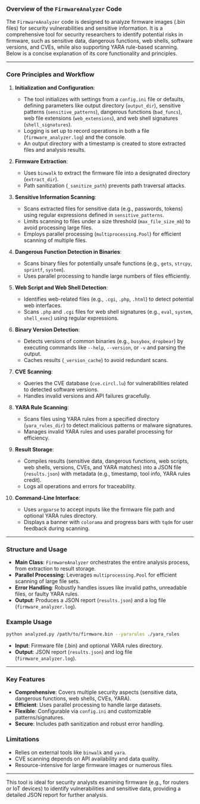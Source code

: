 ### **Overview of the `FirmwareAnalyzer` Code**

The `FirmwareAnalyzer` code is designed to analyze firmware images (.bin files) for security vulnerabilities and sensitive information. It is a comprehensive tool for security researchers to identify potential risks in firmware, such as sensitive data, dangerous functions, web shells, software versions, and CVEs, while also supporting YARA rule-based scanning. Below is a concise explanation of its core functionality and principles.

---

### **Core Principles and Workflow**

1. **Initialization and Configuration**:
   - The tool initializes with settings from a `config.ini` file or defaults, defining parameters like output directory (`output_dir`), sensitive patterns (`sensitive_patterns`), dangerous functions (`bad_funcs`), web file extensions (`web_extensions`), and web shell signatures (`shell_signatures`).
   - Logging is set up to record operations in both a file (`firmware_analyzer.log`) and the console.
   - An output directory with a timestamp is created to store extracted files and analysis results.

2. **Firmware Extraction**:
   - Uses `binwalk` to extract the firmware file into a designated directory (`extract_dir`).
   - Path sanitization (`_sanitize_path`) prevents path traversal attacks.

3. **Sensitive Information Scanning**:
   - Scans extracted files for sensitive data (e.g., passwords, tokens) using regular expressions defined in `sensitive_patterns`.
   - Limits scanning to files under a size threshold (`max_file_size_mb`) to avoid processing large files.
   - Employs parallel processing (`multiprocessing.Pool`) for efficient scanning of multiple files.

4. **Dangerous Function Detection in Binaries**:
   - Scans binary files for potentially unsafe functions (e.g., `gets`, `strcpy`, `sprintf`, `system`).
   - Uses parallel processing to handle large numbers of files efficiently.

5. **Web Script and Web Shell Detection**:
   - Identifies web-related files (e.g., `.cgi`, `.php`, `.html`) to detect potential web interfaces.
   - Scans `.php` and `.cgi` files for web shell signatures (e.g., `eval`, `system`, `shell_exec`) using regular expressions.

6. **Binary Version Detection**:
   - Detects versions of common binaries (e.g., `busybox`, `dropbear`) by executing commands like `--help`, `--version`, or `-v` and parsing the output.
   - Caches results (`_version_cache`) to avoid redundant scans.

7. **CVE Scanning**:
   - Queries the CVE database (`cve.circl.lu`) for vulnerabilities related to detected software versions.
   - Handles invalid versions and API failures gracefully.

8. **YARA Rule Scanning**:
   - Scans files using YARA rules from a specified directory (`yara_rules_dir`) to detect malicious patterns or malware signatures.
   - Manages invalid YARA rules and uses parallel processing for efficiency.

9. **Result Storage**:
   - Compiles results (sensitive data, dangerous functions, web scripts, web shells, versions, CVEs, and YARA matches) into a JSON file (`results.json`) with metadata (e.g., timestamp, tool info, YARA rules credit).
   - Logs all operations and errors for traceability.

10. **Command-Line Interface**:
    - Uses `argparse` to accept inputs like the firmware file path and optional YARA rules directory.
    - Displays a banner with `colorama` and progress bars with `tqdm` for user feedback during scanning.

---

### **Structure and Usage**

- **Main Class**: `FirmwareAnalyzer` orchestrates the entire analysis process, from extraction to result storage.
- **Parallel Processing**: Leverages `multiprocessing.Pool` for efficient scanning of large file sets.
- **Error Handling**: Robustly handles issues like invalid paths, unreadable files, or faulty YARA rules.
- **Output**: Produces a JSON report (`results.json`) and a log file (`firmware_analyzer.log`).

### **Example Usage**

```bash
python analyzed.py /path/to/firmware.bin --yararules ./yara_rules
```

- **Input**: Firmware file (.bin) and optional YARA rules directory.
- **Output**: JSON report (`results.json`) and log file (`firmware_analyzer.log`).

---

### **Key Features**

- **Comprehensive**: Covers multiple security aspects (sensitive data, dangerous functions, web shells, CVEs, YARA).
- **Efficient**: Uses parallel processing to handle large datasets.
- **Flexible**: Configurable via `config.ini` and customizable patterns/signatures.
- **Secure**: Includes path sanitization and robust error handling.

### **Limitations**

- Relies on external tools like `binwalk` and `yara`.
- CVE scanning depends on API availability and data quality.
- Resource-intensive for large firmware images or numerous files.

---

This tool is ideal for security analysts examining firmware (e.g., for routers or IoT devices) to identify vulnerabilities and sensitive data, providing a detailed JSON report for further analysis.
